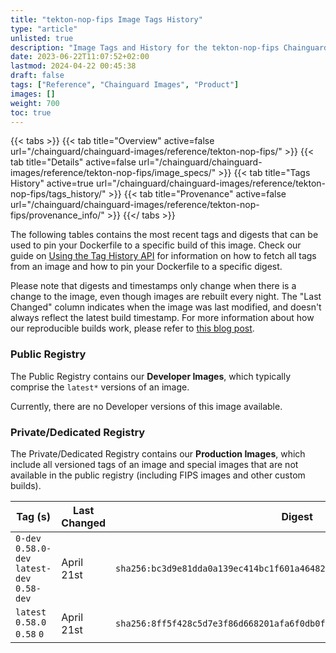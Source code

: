 ```yaml
---
title: "tekton-nop-fips Image Tags History"
type: "article"
unlisted: true
description: "Image Tags and History for the tekton-nop-fips Chainguard Image"
date: 2023-06-22T11:07:52+02:00
lastmod: 2024-04-22 00:45:38
draft: false
tags: ["Reference", "Chainguard Images", "Product"]
images: []
weight: 700
toc: true
---
```


{{< tabs >}}
{{< tab title="Overview" active=false url="/chainguard/chainguard-images/reference/tekton-nop-fips/" >}}
{{< tab title="Details" active=false url="/chainguard/chainguard-images/reference/tekton-nop-fips/image_specs/" >}}
{{< tab title="Tags History" active=true url="/chainguard/chainguard-images/reference/tekton-nop-fips/tags_history/" >}}
{{< tab title="Provenance" active=false url="/chainguard/chainguard-images/reference/tekton-nop-fips/provenance_info/" >}}
{{</ tabs >}}

The following tables contains the most recent tags and digests that can be used to pin your Dockerfile to a specific build of this image. Check our guide on [Using the Tag History API](/chainguard/chainguard-images/using-the-tag-history-api/) for information on how to fetch all tags from an image and how to pin your Dockerfile to a specific digest.

Please note that digests and timestamps only change when there is a change to the image, even though images are rebuilt every night. The "Last Changed" column indicates when the image was last modified, and doesn't always reflect the latest build timestamp. For more information about how our reproducible builds work, please refer to [this blog post](https://www.chainguard.dev/unchained/reproducing-chainguards-reproducible-image-builds).

### Public Registry
The Public Registry contains our **Developer Images**, which typically comprise the `latest*` versions of an image.

Currently, there are no Developer versions of this image available.

### Private/Dedicated Registry
The Private/Dedicated Registry contains our **Production Images**, which include all versioned tags of an image and special images that are not available in the public registry (including FIPS images and other custom builds).

| Tag (s)                                       | Last Changed | Digest                                                                    |
|-----------------------------------------------|--------------|---------------------------------------------------------------------------|
|  `0-dev` `0.58.0-dev` `latest-dev` `0.58-dev` | April 21st   | `sha256:bc3d9e81dda0a139ec414bc1f601a4648229a3a77c23fae14df7042d34205a49` |
|  `latest` `0.58.0` `0.58` `0`                 | April 21st   | `sha256:8ff5f428c5d7e3f86d668201afa6f0db0fdbb3b34f49edb97527e39a4ec7e51e` |

